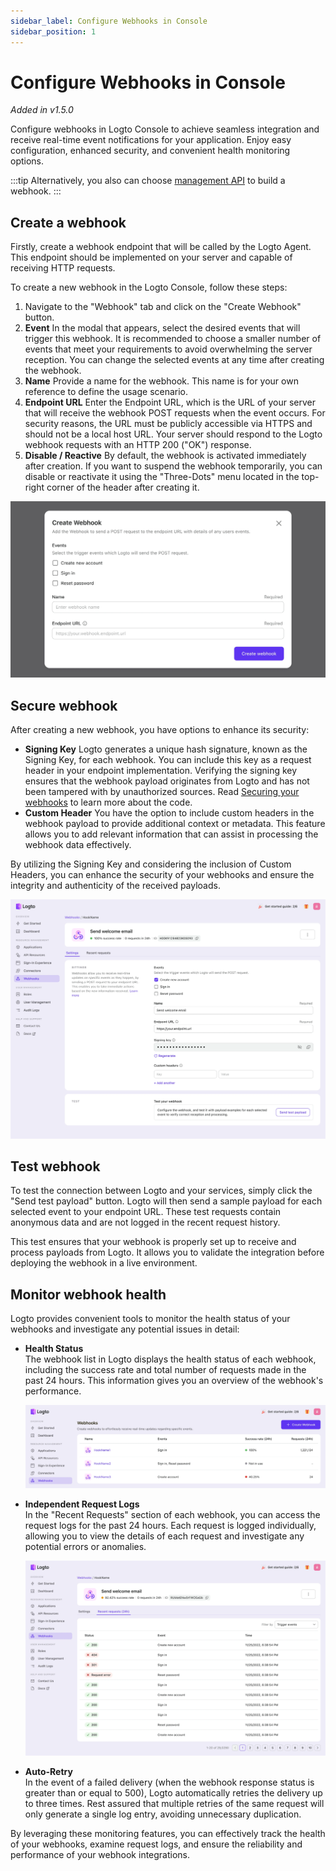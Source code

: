```yaml
---
sidebar_label: Configure Webhooks in Console
sidebar_position: 1
---
```


# Configure Webhooks in Console

_Added in v1.5.0_

Configure webhooks in Logto Console to achieve seamless integration and receive real-time event notifications for your application. Enjoy easy configuration, enhanced security, and convenient health monitoring options.

:::tip
Alternatively, you also can choose [management API](./management-api.md) to build a webhook.
:::

## Create a webhook

Firstly, create a webhook endpoint that will be called by the Logto Agent. This endpoint should be implemented on your server and capable of receiving HTTP requests.

To create a new webhook in the Logto Console, follow these steps:

1. Navigate to the "Webhook" tab and click on the "Create Webhook" button.
2. **Event**
   In the modal that appears, select the desired events that will trigger this webhook. It is recommended to choose a smaller number of events that meet your requirements to avoid overwhelming the server reception. You can change the selected events at any time after creating the webhook.
3. **Name**
   Provide a name for the webhook. This name is for your own reference to define the usage scenario.
4. **Endpoint URL**
   Enter the Endpoint URL, which is the URL of your server that will receive the webhook POST requests when the event occurs. For security reasons, the URL must be publicly accessible via HTTPS and should not be a local host URL. Your server should respond to the Logto webhook requests with an HTTP 200 ("OK") response.
5. **Disable / Reactive**
   By default, the webhook is activated immediately after creation. If you want to suspend the webhook temporarily, you can disable or reactivate it using the "Three-Dots" menu located in the top-right corner of the header after creating it.

![Create a webhook](./assets/add-webhook.webp)

## Secure webhook

After creating a new webhook, you have options to enhance its security:

- **Signing Key**
  Logto generates a unique hash signature, known as the Signing Key, for each webhook. You can include this key as a request header in your endpoint implementation. Verifying the signing key ensures that the webhook payload originates from Logto and has not been tampered with by unauthorized sources. Read [Securing your webhooks](./securing-your-webhooks.md) to learn more about the code.
- **Custom Header**
  You have the option to include custom headers in the webhook payload to provide additional context or metadata. This feature allows you to add relevant information that can assist in processing the webhook data effectively.

By utilizing the Signing Key and considering the inclusion of Custom Headers, you can enhance the security of your webhooks and ensure the integrity and authenticity of the received payloads.

![Webhook settings](./assets/webhook-settings.webp)

## Test webhook

To test the connection between Logto and your services, simply click the "Send test payload" button. Logto will then send a sample payload for each selected event to your endpoint URL. These test requests contain anonymous data and are not logged in the recent request history.

This test ensures that your webhook is properly set up to receive and process payloads from Logto. It allows you to validate the integration before deploying the webhook in a live environment.

## Monitor webhook health

Logto provides convenient tools to monitor the health status of your webhooks and investigate any potential issues in detail:

- **Health Status**  
   The webhook list in Logto displays the health status of each webhook, including the success rate and total number of requests made in the past 24 hours. This information gives you an overview of the webhook's performance.

  ![Webhook list](./assets/list-webhook.webp)

- **Independent Request Logs**  
   In the "Recent Requests" section of each webhook, you can access the request logs for the past 24 hours. Each request is logged individually, allowing you to view the details of each request and investigate any potential errors or anomalies.

  ![Webhook logs](./assets/webhook-logs.webp)

- **Auto-Retry**  
   In the event of a failed delivery (when the webhook response status is greater than or equal to 500), Logto automatically retries the delivery up to three times. Rest assured that multiple retries of the same request will only generate a single log entry, avoiding unnecessary duplication.

By leveraging these monitoring features, you can effectively track the health of your webhooks, examine request logs, and ensure the reliability and performance of your webhook integrations.
